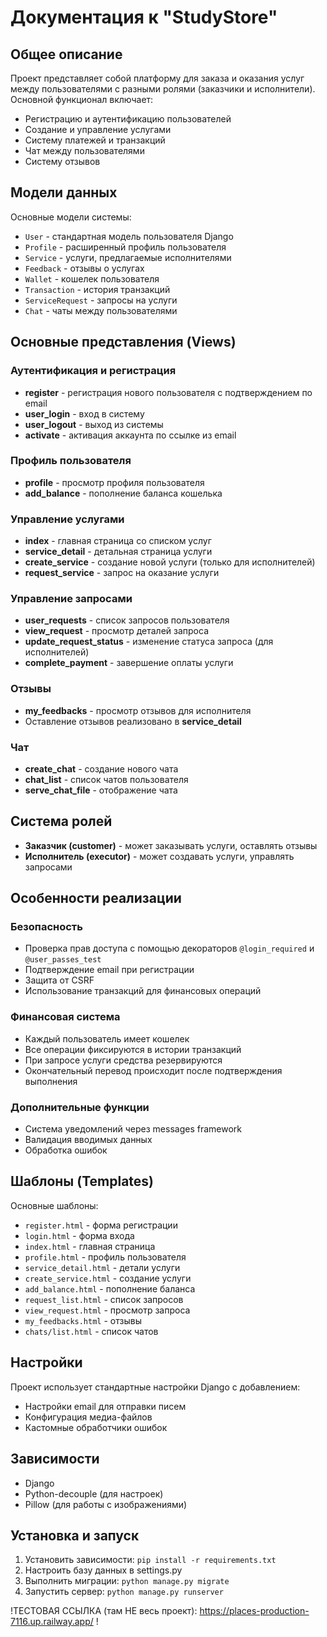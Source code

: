 # Документация к "StudyStore"

## Общее описание
Проект представляет собой платформу для заказа и оказания услуг между пользователями с разными ролями (заказчики и исполнители). Основной функционал включает:
- Регистрацию и аутентификацию пользователей
- Создание и управление услугами
- Систему платежей и транзакций
- Чат между пользователями
- Систему отзывов

## Модели данных
Основные модели системы:
- `User` - стандартная модель пользователя Django
- `Profile` - расширенный профиль пользователя
- `Service` - услуги, предлагаемые исполнителями
- `Feedback` - отзывы о услугах
- `Wallet` - кошелек пользователя
- `Transaction` - история транзакций
- `ServiceRequest` - запросы на услуги
- `Chat` - чаты между пользователями

## Основные представления (Views)

### Аутентификация и регистрация
- **register** - регистрация нового пользователя с подтверждением по email
- **user_login** - вход в систему
- **user_logout** - выход из системы
- **activate** - активация аккаунта по ссылке из email

### Профиль пользователя
- **profile** - просмотр профиля пользователя
- **add_balance** - пополнение баланса кошелька

### Управление услугами
- **index** - главная страница со списком услуг
- **service_detail** - детальная страница услуги
- **create_service** - создание новой услуги (только для исполнителей)
- **request_service** - запрос на оказание услуги

### Управление запросами
- **user_requests** - список запросов пользователя
- **view_request** - просмотр деталей запроса
- **update_request_status** - изменение статуса запроса (для исполнителей)
- **complete_payment** - завершение оплаты услуги

### Отзывы
- **my_feedbacks** - просмотр отзывов для исполнителя
- Оставление отзывов реализовано в **service_detail**

### Чат
- **create_chat** - создание нового чата
- **chat_list** - список чатов пользователя
- **serve_chat_file** - отображение чата

## Система ролей
- **Заказчик (customer)** - может заказывать услуги, оставлять отзывы
- **Исполнитель (executor)** - может создавать услуги, управлять запросами

## Особенности реализации

### Безопасность
- Проверка прав доступа с помощью декораторов `@login_required` и `@user_passes_test`
- Подтверждение email при регистрации
- Защита от CSRF
- Использование транзакций для финансовых операций

### Финансовая система
- Каждый пользователь имеет кошелек
- Все операции фиксируются в истории транзакций
- При запросе услуги средства резервируются
- Окончательный перевод происходит после подтверждения выполнения

### Дополнительные функции
- Система уведомлений через messages framework
- Валидация вводимых данных
- Обработка ошибок

## Шаблоны (Templates)
Основные шаблоны:
- `register.html` - форма регистрации
- `login.html` - форма входа
- `index.html` - главная страница
- `profile.html` - профиль пользователя
- `service_detail.html` - детали услуги
- `create_service.html` - создание услуги
- `add_balance.html` - пополнение баланса
- `request_list.html` - список запросов
- `view_request.html` - просмотр запроса
- `my_feedbacks.html` - отзывы
- `chats/list.html` - список чатов

## Настройки
Проект использует стандартные настройки Django с добавлением:
- Настройки email для отправки писем
- Конфигурация медиа-файлов
- Кастомные обработчики ошибок

## Зависимости
- Django
- Python-decouple (для настроек)
- Pillow (для работы с изображениями)

## Установка и запуск
1. Установить зависимости: `pip install -r requirements.txt`
2. Настроить базу данных в settings.py
3. Выполнить миграции: `python manage.py migrate`
4. Запустить сервер: `python manage.py runserver`

!ТЕСТОВАЯ ССЫЛКА (там НЕ весь проект): https://places-production-7116.up.railway.app/
!
